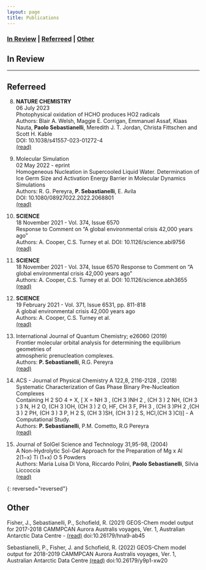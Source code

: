 ```yaml
---
layout: page
title: Publications
---
```


### [In Review](#in-review) | [Referreed](#referreed) | [Other](#other)

## In Review
---

## Referreed

8. **NATURE CHEMISTRY**   
06 July 2023  
Photophysical oxidation of HCHO produces HO2 radicals  
Authors: Blair A. Welsh, Maggie E. Corrigan, Emmanuel Assaf, Klaas Nauta, **Paolo Sebastianelli**, Meredith J. T. Jordan, Christa Fittschen and Scott H. Kable  
DOI: 10.1038/s41557-023-01272-4  
[(read)](https://www.nature.com/articles/s41557-023-01272-4)  

7. Molecular Simulation   
02 May 2022 - eprint  
Homogeneous Nucleation in Supercooled Liquid Water. Determination of Ice Germ Size and Activation Energy Barrier in Molecular Dynamics Simulations  
Authors: R. G. Pereyra, **P. Sebastianelli**, E. Avila  
DOI: 10.1080/08927022.2022.2068801  
[(read)](https://doi.org/10.1080/08927022.2022.2068801)  


6. **SCIENCE**  
18 November 2021 - Vol. 374, Issue 6570  
Response to Comment on “A global environmental crisis 42,000 years ago”  
Authors: A. Cooper, C.S. Turney et al. DOI: 10.1126/science.abi9756
[(read)](https://doi.org/10.1126/science.abi9756)  

5. **SCIENCE**  
18 November 2021 - Vol. 374, Issue 6570
Response to Comment on “A global environmental crisis 42,000 years ago”  
Authors: A. Cooper, C.S. Turney et al. DOI: 10.1126/science.abh3655  
[(read)](https://doi.org/10.1126/science.abh3655)  

4. **SCIENCE**  
19 February 2021 - Vol. 371, Issue 6531, pp. 811-818  
A global environmental crisis 42,000 years ago  
Authors: A. Cooper, C.S. Turney et al.  
[(read)](https://doi.org/10.1126/science.abb8677)  

3. International Journal of Quantum Chemistry; e26060 (2019)  
Frontier molecular orbital analysis for determining the equilibrium geometries of  
atmospheric prenucleation complexes.  
Authors: **P. Sebastianelli**, R.G. Pereyra  
[(read)](https://doi.org/10.1002/qua.26060)  

2. ACS - Journal of Physical Chemistry A 122,8, 2116-2128 , (2018)  
Systematic Characterization of Gas Phase Binary Pre-Nucleation Complexes  
Containing H 2 SO 4 + X, [ X = NH 3 , (CH 3 )NH 2 , (CH 3 ) 2 NH, (CH 3 ) 3 N, H 2 O, (CH 3 )OH, (CH 3 ) 2 O,
HF, CH 3 F, PH 3 , (CH 3 )PH 2 ,(CH 3 ) 2 PH, (CH 3 ) 3 P, H 2 S, (CH 3 )SH, (CH 3 ) 2 S, HCl,(CH 3 )Cl)] - A
Computational Study.  
Authors: **P. Sebastianelli**, P.M. Cometto, R.G Pereyra  
[(read)](https://doi.org/10.1021/acs.jpca.7b10205)  

1. Journal of SolGel Science and Technology 31,95-98, (2004)  
A Non-Hydrolytic Sol-Gel Approach for the Preparation of Mg x Al 2(1−x) Ti (1+x) O 5 Powders  
Authors: Maria Luisa Di Vona, Riccardo Polini, **Paolo Sebastianelli**, Silvia Liccoccia  
[(read)](https://doi.org/10.1023/B:JSST.0000047967.82122.6f)  

{: reversed="reversed"}

## Other 

Fisher, J., Sebastianelli, P., Schofield, R. (2021) GEOS-Chem model output for 2017-2018 CAMMPCAN Aurora Australis voyages, Ver. 1, Australian Antarctic Data Centre - [(read)](https://researchdata.edu.au/geos-chem-model-australis-voyages/1701891) doi:10.26179/hna9-ab45

Sebastianelli, P., Fisher, J. and Schofield, R. (2022) GEOS-Chem model output for 2018-2019 CAMMPCAN Aurora Australis voyages, Ver. 1, Australian Antarctic Data Centre [(read)](https://data.aad.gov.au/metadata/records/AAS_4431_CAMMPCAN_GEOS_Chem_Model_AA_2018-19) doi:10.26179/y9p1-xw20
